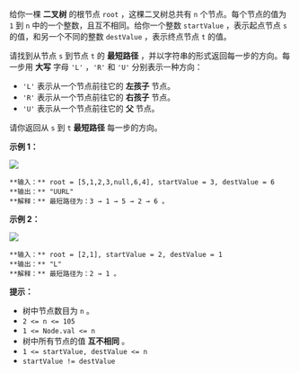 给你一棵 **二叉树**  的根节点 `root` ，这棵二叉树总共有 `n` 个节点。每个节点的值为 `1` 到 `n`
中的一个整数，且互不相同。给你一个整数 `startValue` ，表示起点节点 `s` 的值，和另一个不同的整数 `destValue` ，表示终点节点
`t` 的值。

请找到从节点 `s` 到节点 `t` 的 **最短路径**  ，并以字符串的形式返回每一步的方向。每一步用 **大写**  字母 `'L'` ，`'R'`
和 `'U'` 分别表示一种方向：

  * `'L'` 表示从一个节点前往它的 **左孩子**  节点。
  * `'R'` 表示从一个节点前往它的 **右孩子**  节点。
  * `'U'` 表示从一个节点前往它的 **父**  节点。

请你返回从 `s` 到 `t`  **最短路径**  每一步的方向。



**示例 1：**

![](https://assets.leetcode.com/uploads/2021/11/15/eg1.png)

    
    
    **输入：** root = [5,1,2,3,null,6,4], startValue = 3, destValue = 6
    **输出：** "UURL"
    **解释：** 最短路径为：3 → 1 → 5 → 2 → 6 。
    

**示例 2：**

![](https://assets.leetcode.com/uploads/2021/11/15/eg2.png)

    
    
    **输入：** root = [2,1], startValue = 2, destValue = 1
    **输出：** "L"
    **解释：** 最短路径为：2 → 1 。
    



**提示：**

  * 树中节点数目为 `n` 。
  * `2 <= n <= 105`
  * `1 <= Node.val <= n`
  * 树中所有节点的值 **互不相同**  。
  * `1 <= startValue, destValue <= n`
  * `startValue != destValue`

